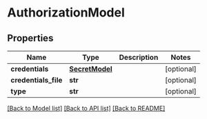 # AuthorizationModel

## Properties
Name | Type | Description | Notes
------------ | ------------- | ------------- | -------------
**credentials** | [**SecretModel**](SecretModel.md) |  | [optional] 
**credentials_file** | **str** |  | [optional] 
**type** | **str** |  | [optional] 

[[Back to Model list]](../README.md#documentation-for-models) [[Back to API list]](../README.md#documentation-for-api-endpoints) [[Back to README]](../README.md)


